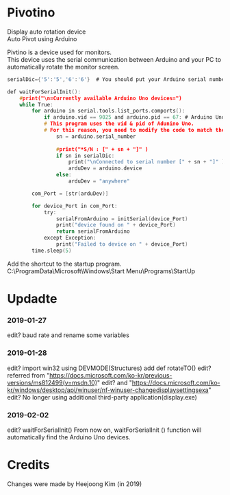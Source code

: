 # Pivotino

Display auto rotation device  
Auto Pivot using Arduino  

Pivtino is a device used for monitors.  
This device uses the serial communication between Arduino and your PC to automatically rotate the monitor screen.


```c
serialDic={'5':'5','6':'6'}  # You should put your Arduino serial number in this dictionary.

def waitForSerialInit():
    #print("\n=Currently available Arduino Uno devices=")
    while True:
        for arduino in serial.tools.list_ports.comports():
            if arduino.vid == 9025 and arduino.pid == 67: # Arduino Uno vid & pid***
            # This program uses the vid & pid of Adunino Uno. 
            # For this reason, you need to modify the code to match the code you use.
                sn = arduino.serial_number
                
                #print("*S/N : [" + sn + "]" )
                if sn in serialDic:
                    print("\nConnected to serial number [" + sn + "]" )
                    arduDev = arduino.device
                else:
                    arduDev = "anywhere"

        com_Port = [str(arduDev)]

        for device_Port in com_Port:
            try:
                serialFromArduino = initSerial(device_Port)
                print("device found on " + device_Port)
                return serialFromArduino
            except Exception:
                print("Failed to device on " + device_Port)
        time.sleep(5)

```  



Add the shortcut to the startup program.
C:\ProgramData\Microsoft\Windows\Start Menu\Programs\StartUp  

# Updadte
### 2019-01-27 
edit? baud rate and rename some variables
### 2019-01-28 
edit? import win32 using DEVMODE(Structures) add def rotateTO()
edit? referred from "https://docs.microsoft.com/ko-kr/previous-versions/ms812499(v=msdn.10)"
edit? and "https://docs.microsoft.com/ko-kr/windows/desktop/api/winuser/nf-winuser-changedisplaysettingsexa"
edit? No longer using additional third-party application(display.exe)
### 2019-02-02
edit? waitForSerialInit() From now on, waitForSerialInit () function will automatically find the Arduino Uno devices.


# Credits
Changes were made by Heejoong Kim (in 2019) 

